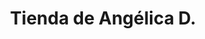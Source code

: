 ---
title: "Tienda de Angélica D."
url: /santa-cruz-de-la-sierra/tienda-de-angelica-d/
shop: comodidad
---